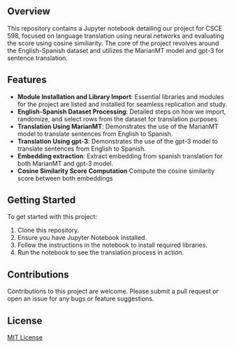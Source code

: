 
## Overview
This repository contains a Jupyter notebook detailing our project for CSCE 598, focused on language translation using neural networks and evaluating the score using cosine similiarity. The core of the project revolves around the English-Spanish dataset and utilizes the MarianMT model and gpt-3 for sentence translation.

## Features
- **Module Installation and Library Import**: Essential libraries and modules for the project are listed and installed for seamless replication and study.
- **English-Spanish Dataset Processing**: Detailed steps on how we import, randomize, and select rows from the dataset for translation purposes.
- **Translation Using MarianMT**: Demonstrates the use of the MarianMT model to translate sentences from English to Spanish.
- **Translation Using gpt-3**: Demonstrates the use of the gpt-3 model to translate sentences from English to Spanish.
- **Embedding extraction**: Extract embedding from spanish translation for both MarianMT and gpt-3 model.
- **Cosine Similarity Score Computation** Compute the cosine similarity score between both embeddings



## Getting Started
To get started with this project:
1. Clone this repository.
2. Ensure you have Jupyter Notebook installed.
3. Follow the instructions in the notebook to install required libraries.
4. Run the notebook to see the translation process in action.

## Contributions
Contributions to this project are welcome. Please submit a pull request or open an issue for any bugs or feature suggestions.

## License
[MIT License](LICENSE)
